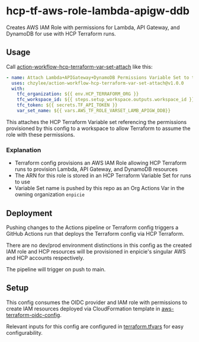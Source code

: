 # hcp-tf-aws-role-lambda-apigw-ddb

Creates AWS IAM Role with permissions for Lambda, API Gateway, and DynamoDB for use with HCP Terraform runs.

## Usage

Call [action-workflow-hcp-terraform-var-set-attach](https://github.com/enpicie/action-workflow-hcp-terraform-var-set-attach) like this:

```yaml
- name: Attach Lambda+APIGateway+DynamoDB Permissions Variable Set to this Workspace
  uses: chzylee/action-workflow-hcp-terraform-var-set-attach@v1.0.0
  with:
    tfc_organization: ${{ env.HCP_TERRAFORM_ORG }}
    tfc_workspace_id: ${{ steps.setup_workspace.outputs.workspace_id }}
    tfc_token: ${{ secrets.TF_API_TOKEN }}
    var_set_name: ${{ vars.AWS_TF_ROLE_VARSET_LAMB_APIGW_DDB}}
```

This attaches the HCP Terraform Variable set referencing the permissions provisioned by this config to a workspace to allow Terraform to assume the role with these permissions.

### Explanation

- Terraform config provisions an AWS IAM Role allowing HCP Terraform runs to provision Lambda, API Gateway, and DynamoDB resources
- The ARN for this role is stored in an HCP Terraform Variable Set for runs to use
- Variable Set name is pushed by this repo as an Org Actions Var in the owning organization `enpicie`

## Deployment

Pushing changes to the Actions pipeline or Terraform config triggers a GitHub Actions run that deploys the Terraform config via HCP Terraform.

There are no dev/prod environment distinctions in this config as the created IAM role and HCP resources will be provisioned in enpicie's singular AWS and HCP accounts respectively.

The pipeline will trigger on push to main.

## Setup

This config consumes the OIDC provider and IAM role with permissions to create IAM resources deployed via CloudFormation template in [aws-terraform-oidc-config](https://github.com/chzylee/aws-terraform-oidc-config).

Relevant inputs for this config are configured in [terraform.tfvars](./terraform.tfvars) for easy configurability.
